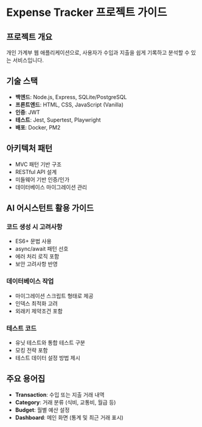 # Expense Tracker 프로젝트 가이드

## 프로젝트 개요
개인 가계부 웹 애플리케이션으로, 사용자가 수입과 지출을 쉽게 기록하고 분석할 수 있는 서비스입니다.

## 기술 스택
- **백엔드**: Node.js, Express, SQLite/PostgreSQL
- **프론트엔드**: HTML, CSS, JavaScript (Vanilla)
- **인증**: JWT
- **테스트**: Jest, Supertest, Playwright
- **배포**: Docker, PM2

## 아키텍처 패턴
- MVC 패턴 기반 구조
- RESTful API 설계
- 미들웨어 기반 인증/인가
- 데이터베이스 마이그레이션 관리

## AI 어시스턴트 활용 가이드
### 코드 생성 시 고려사항
- ES6+ 문법 사용
- async/await 패턴 선호
- 에러 처리 로직 포함
- 보안 고려사항 반영

### 데이터베이스 작업
- 마이그레이션 스크립트 형태로 제공
- 인덱스 최적화 고려
- 외래키 제약조건 포함

### 테스트 코드
- 유닛 테스트와 통합 테스트 구분
- 모킹 전략 포함
- 테스트 데이터 설정 방법 제시

## 주요 용어집
- **Transaction**: 수입 또는 지출 거래 내역
- **Category**: 거래 분류 (식비, 교통비, 월급 등)
- **Budget**: 월별 예산 설정
- **Dashboard**: 메인 화면 (통계 및 최근 거래 표시)
